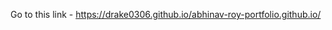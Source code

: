 Go to this link - <a target="_blank"> https://drake0306.github.io/abhinav-roy-portfolio.github.io/ </a>

